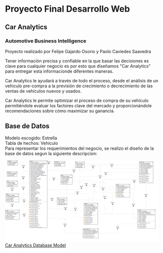 # Proyecto Final Desarrollo Web
## Car Analytics
### Automotive Business Intelligence  
Proyecto realizado por Felipe Gajardo Osorio y Paolo Caviedes Saavedra

Tener información precisa y confiable en la que basar las decisiones es clave para cualquier negocio es por esto que diseñamos "Car Analytics" para entregar esta informacionde diferentes maneras.  

Car Analytics le ayudará a través de todo el proceso, desde el análisis de un vehiculo pre-compra a la previsión de crecimiento o decrecimiento de las ventas de vehículos nuevos y usados.  

Car Analytics le permite optimizar el proceso de compra de su vehículo permitiéndole evaluar los factores clave del mercado y proporcionándole recomendaciones sobre cómo maximizar su ganancia.  


## Base de Datos
Modelo escogido: Estrella  
Tabla de hechos: Vehiculo  
Para representar los requerimientos del negocio, se realizo el diseño de la base de datos segun la siguiente descripcion:  

![Database Model Img](images/img_ModelDatabase_CarAnalytics.png "Imagen del modelo de base de datos de Car Analytics")
[Car Analytics Database Model](https://github.com/paolocaviedes/ProyectoFinalWebDevelopment/blob/master/ModelDatabase_CarAnalytics.txt "Modelo Base de Datos")


